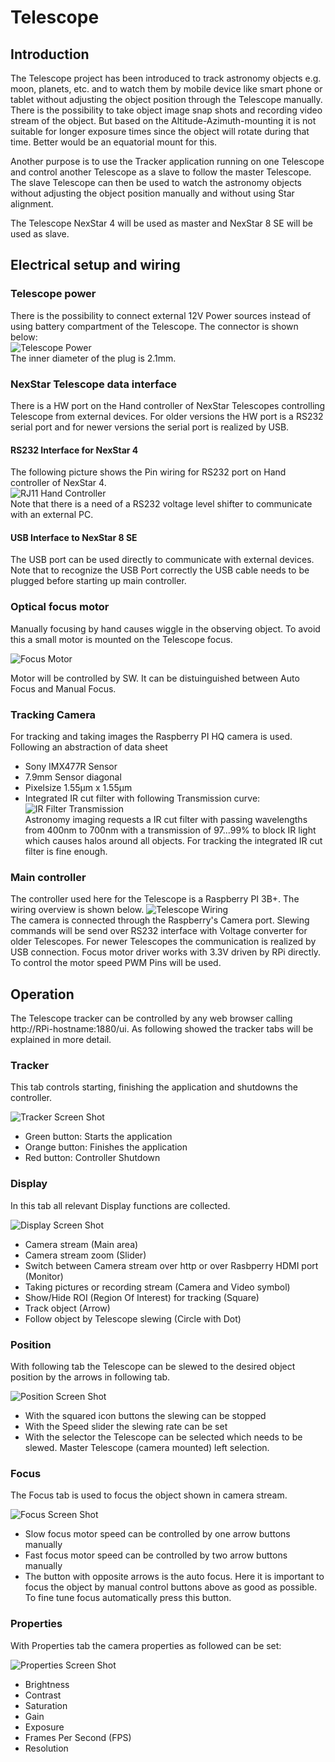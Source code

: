 # Telescope

## Introduction
<!-- What the project does --> 
<!-- Why the project is useful -->
The Telescope project has been introduced to track astronomy objects e.g. moon, planets, etc. and to watch them by mobile device like smart phone or tablet without adjusting the object position through the Telescope manually. There is the possibility to take object image snap shots and recording video stream of the object. But based on the Altitude-Azimuth-mounting it is not suitable for longer exposure times since the object will rotate during that time. Better would be an equatorial mount for this.  

Another purpose is to use the Tracker application running on one Telescope and control another Telescope as a slave to follow the master Telescope. The slave Telescope can then be used to watch the astronomy objects without adjusting the object position manually and without using Star alignment.

The Telescope NexStar 4 will be used as master and NexStar 8 SE will be used as slave.

## Electrical setup and wiring
### Telescope power
There is the possibility to connect external 12V Power sources instead of using battery compartment of the Telescope.
The connector is shown below:  
![Telescope Power](/Images/TelescopePower.jpg)  
The inner diameter of the plug is 2.1mm.
### NexStar Telescope data interface
There is a HW port on the Hand controller of NexStar Telescopes controlling Telescope from external devices. For older versions the HW port is a RS232 serial port and for newer versions the serial port is realized by USB.
#### RS232 Interface for NexStar 4
The following picture shows the Pin wiring for RS232 port on Hand controller of NexStar 4.   
![RJ11 Hand Controller](/Images/RJ11HandController.png)  
Note that there is a need of a RS232 voltage level shifter to communicate with an external PC.
#### USB Interface to NexStar 8 SE
The USB port can be used directly to communicate with external devices.
Note that to recognize the USB Port correctly the USB cable needs to be plugged before starting up main controller.

### Optical focus motor
Manually focusing by hand causes wiggle in the observing object. To avoid this a small motor is mounted on the Telescope focus.

![Focus Motor](/Images/FocusMotor.jpg)  
  
Motor will be controlled by SW. It can be distuinguished between Auto Focus and Manual Focus. 
### Tracking Camera 
For tracking and taking images the Raspberry PI HQ camera is used. Following an abstraction of data sheet
* Sony IMX477R Sensor
* 7.9mm Sensor diagonal
* Pixelsize 1.55µm x 1.55µm
* Integrated IR cut filter with following Transmission curve:
![IR Filter Transmission](/Images/IRFilterTransmission.png)  
Astronomy imaging requests a IR cut filter with passing wavelengths from 400nm to 700nm with a transmission of 97...99% to block IR light which causes halos around all objects.
For tracking the integrated IR cut filter is fine enough.
### Main controller
The controller used here for the Telescope is a Raspberry PI 3B+. The wiring overview is shown below.
![Telescope Wiring](/Images/TelescopeWiring.jpg)  
The camera is connected through the Raspberry's Camera port. Slewing commands will be send over RS232 interface with Voltage converter for older Telescopes. For newer Telescopes the communication is realized by USB connection. Focus motor driver works with 3.3V driven by RPi directly. To control the motor speed PWM Pins will be used. 
## Operation
The Telescope tracker can be controlled by any web browser calling http://RPi-hostname:1880/ui. As following showed the tracker tabs will be explained in more detail.
### Tracker
This tab controls starting, finishing the application and shutdowns the controller.  
  
![Tracker Screen Shot](/Images/TrackerScreenShot.jpg)  
- Green button: Starts the application
- Orange button: Finishes the application
- Red button: Controller Shutdown 
### Display
In this tab all relevant Display functions are collected. 

![Display Screen Shot](/Images/DisplayScreenShot.jpg)  
- Camera stream (Main area)
- Camera stream zoom (Slider)
- Switch between Camera stream over http or over Rasbperry HDMI port (Monitor)
- Taking pictures or recording stream (Camera and Video symbol)
- Show/Hide ROI (Region Of Interest) for tracking (Square)
- Track object (Arrow)
- Follow object by Telescope slewing (Circle with Dot)
### Position
With following tab the Telescope can be slewed to the desired object position by the arrows in following tab.

![Position Screen Shot](/Images/PositionScreenShot.jpg)  
- With the squared icon buttons the slewing can be stopped
- With the Speed slider the slewing rate can be set
- With the selector the Telescope can be selected which needs to be slewed. Master Telescope (camera mounted) left selection.
### Focus
The Focus tab is used to focus the object shown in camera stream.

![Focus Screen Shot](/Images/FocusScreenShot.jpg)  
- Slow focus motor speed can be controlled by one arrow buttons manually
- Fast focus motor speed can be controlled by two arrow buttons manually
- The button with opposite arrows is the auto focus. Here it is important to focus the object by manual control buttons above as good as possible.
To fine tune focus automatically press this button.
### Properties
With Properties tab the camera properties as followed can be set:

![Properties Screen Shot](/Images/PropertiesScreenShot.jpg)  
- Brightness
- Contrast
- Saturation
- Gain
- Exposure
- Frames Per Second (FPS)
- Resolution

